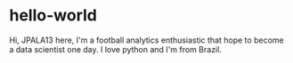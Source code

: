 # hello-world

Hi, JPALA13 here, I'm a football analytics enthusiastic that hope to become a data scientist one day.
I love python and I'm from Brazil.
